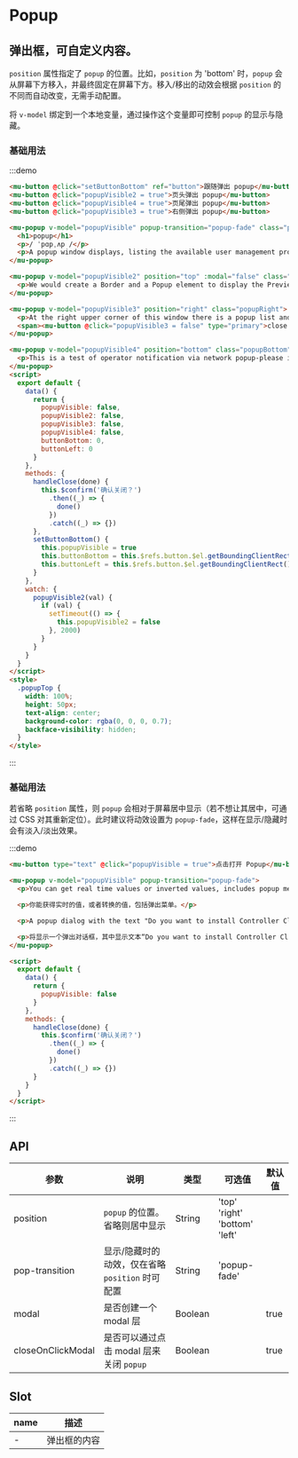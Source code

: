 <!--
 * @Author: Victor wang
 * @Date: 2020-05-09 22:45:06
 * @LastEditors: Victor.wang
 * @LastEditTime: 2020-05-25 02:05:09
 * @Description:
 -->

# Popup

## 弹出框，可自定义内容。

`position` 属性指定了 `popup` 的位置。比如，`position` 为 'bottom' 时，`popup` 会从屏幕下方移入，并最终固定在屏幕下方。移入/移出的动效会根据 `position` 的不同而自动改变，无需手动配置。

将 `v-model` 绑定到一个本地变量，通过操作这个变量即可控制 `popup` 的显示与隐藏。

### 基础用法

:::demo

```html
<mu-button @click="setButtonBottom" ref="button">跟随弹出 popup</mu-button>
<mu-button @click="popupVisible2 = true">页头弹出 popup</mu-button>
<mu-button @click="popupVisible4 = true">页尾弹出 popup</mu-button>
<mu-button @click="popupVisible3 = true">右侧弹出 popup</mu-button>

<mu-popup v-model="popupVisible" popup-transition="popup-fade" class="popupDef" :style="{ top: buttonBottom + 80 + 'px', left: buttonLeft + 220 + 'px' }">
  <h1>popup</h1>
  <p>/ ˈpɑpˌʌp /</p>
  <p>A popup window displays, listing the available user management properties.</p>
</mu-popup>

<mu-popup v-model="popupVisible2" position="top" :modal="false" class="popupTop">
  <p>We would create a Border and a Popup element to display the Preview.</p>
</mu-popup>

<mu-popup v-model="popupVisible3" position="right" class="popupRight">
  <p>At the right upper corner of this window there is a popup list and two navigation buttons.</p>
  <span><mu-button @click="popupVisible3 = false" type="primary">close popup</mu-button></span>
</mu-popup>

<mu-popup v-model="popupVisible4" position="bottom" class="popupBottom">
  <p>This is a test of operator notification via network popup-please ignore it.</p>
</mu-popup>
<script>
  export default {
    data() {
      return {
        popupVisible: false,
        popupVisible2: false,
        popupVisible3: false,
        popupVisible4: false,
        buttonBottom: 0,
        buttonLeft: 0
      }
    },
    methods: {
      handleClose(done) {
        this.$confirm('确认关闭？')
          .then((_) => {
            done()
          })
          .catch((_) => {})
      },
      setButtonBottom() {
        this.popupVisible = true
        this.buttonBottom = this.$refs.button.$el.getBoundingClientRect().bottom
        this.buttonLeft = this.$refs.button.$el.getBoundingClientRect().left
      }
    },
    watch: {
      popupVisible2(val) {
        if (val) {
          setTimeout(() => {
            this.popupVisible2 = false
          }, 2000)
        }
      }
    }
  }
</script>
<style>
  .popupTop {
    width: 100%;
    height: 50px;
    text-align: center;
    background-color: rgba(0, 0, 0, 0.7);
    backface-visibility: hidden;
  }
</style>
```

:::

### 基础用法

若省略 `position` 属性，则 `popup` 会相对于屏幕居中显示（若不想让其居中，可通过 CSS 对其重新定位）。此时建议将动效设置为 `popup-fade`，这样在显示/隐藏时会有淡入/淡出效果。

:::demo

```html
<mu-button type="text" @click="popupVisible = true">点击打开 Popup</mu-button>

<mu-popup v-model="popupVisible" popup-transition="popup-fade">
  <p>You can get real time values or inverted values, includes popup menu.</p>

  <p>你能获得实时的值，或者转换的值，包括弹出菜单。</p>

  <p>A popup dialog with the text "Do you want to install Controller Client" will appear.</p>

  <p>将显示一个弹出对话框，其中显示文本“Do you want to install Controller Client”。</p>
</mu-popup>

<script>
  export default {
    data() {
      return {
        popupVisible: false
      }
    },
    methods: {
      handleClose(done) {
        this.$confirm('确认关闭？')
          .then((_) => {
            done()
          })
          .catch((_) => {})
      }
    }
  }
</script>
```

:::

## API

| 参数              | 说明                                            | 类型    | 可选值                                 | 默认值 |
| ----------------- | ----------------------------------------------- | ------- | -------------------------------------- | ------ |
| position          | `popup` 的位置。省略则居中显示                  | String  | 'top'<br>'right'<br>'bottom'<br>'left' |        |
| pop-transition    | 显示/隐藏时的动效，仅在省略 `position` 时可配置 | String  | 'popup-fade'                           |        |
| modal             | 是否创建一个 modal 层                           | Boolean |                                        | true   |
| closeOnClickModal | 是否可以通过点击 modal 层来关闭 `popup`         | Boolean |                                        | true   |

## Slot

| name | 描述         |
| ---- | ------------ |
| -    | 弹出框的内容 |

```

```
